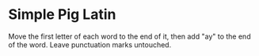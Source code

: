 # Simple Pig Latin

Move the first letter of each word to the end of it, then add "ay" to the end of the word. Leave punctuation marks untouched.
